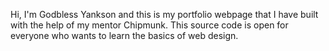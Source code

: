 Hi, I'm Godbless Yankson and this is my portfolio webpage that I have built with the help of my mentor Chipmunk. This source code is open for everyone who wants to learn the basics of web design.
